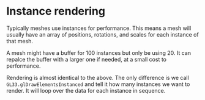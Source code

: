 # Instance rendering

Typically meshes use instances for performance. This means a mesh will usually have an array of positions, rotations, and scales for each instance of that mesh.

A mesh might have a buffer for 100 instances but only be using 20. It can repalce the buffer with a larger one if needed, at a small cost to performance.

Rendering is almost identical to the above. The only difference is we call `GL33.glDrawElementsInstanced` and tell it how many instances we want to render. It will loop over the data for each instance in sequence.
